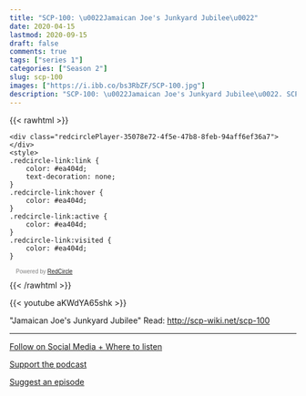 ```yaml
---
title: "SCP-100: \u0022Jamaican Joe's Junkyard Jubilee\u0022"
date: 2020-04-15
lastmod: 2020-09-15
draft: false
comments: true
tags: ["series 1"]
categories: ["Season 2"]
slug: scp-100
images: ["https://i.ibb.co/bs3RbZF/SCP-100.jpg"]
description: "SCP-100: \u0022Jamaican Joe's Junkyard Jubilee\u0022. SCP-100 is an abandoned scrapyard eighty (80) kilometers from █████████, South Carolina, known as \u0022Jamaican Joe's Junkyard Jubilee\u0022."
---
```


{{< rawhtml >}}
<script async defer onload="redcircleIframe();" src="https://api.podcache.net/embedded-player/sh/63705181-2bd5-4fc1-a869-6f5b27226efa/ep/35078e72-4f5e-47b8-8feb-94aff6ef36a7"></script>
    <div class="redcirclePlayer-35078e72-4f5e-47b8-8feb-94aff6ef36a7"></div>
    <style>
    .redcircle-link:link {
        color: #ea404d;
        text-decoration: none;
    }
    .redcircle-link:hover {
        color: #ea404d;
    }
    .redcircle-link:active {
        color: #ea404d;
    }
    .redcircle-link:visited {
        color: #ea404d;
    }
</style>
<p style="margin-top:3px;margin-left:11px;font-family: sans-serif;font-size: 10px; color: gray;">Powered by <a class="redcircle-link" href="https://redcircle.com?utm_source=rc_embedded_player&utm_medium=web&utm_campaign=embedded_v1">RedCircle</a></p>
{{< /rawhtml >}}

{{< youtube aKWdYA65shk >}}

"Jamaican Joe's Junkyard Jubilee"
Read: http://scp-wiki.net/scp-100

---

[Follow on Social Media + Where to listen](/links)

[Support the podcast](/support)

[Suggest an episode](/suggest)
